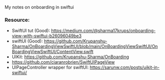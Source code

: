 My notes on onboarding in swiftui<!--more-->


### Resource:
- SwiftUI tut (Good): https://medium.com/@sharma17krups/onboarding-view-with-swiftui-b26096049be3
- swiftUI (Good): https://github.com/Krupanshu-Sharma/OnBoardingViewSwiftUI/blob/main/OnBoardingViewSwiftUI/OnBoardingViewSwiftUI/ContentView.swift
- UIKit: https://github.com/Krupanshu-Sharma/OnBoarding
- https://github.com/ciaranrobrien/SwiftUIPageView
- UIPageController wrapper for swiftUI: https://sarunw.com/posts/uikit-in-swiftui/
